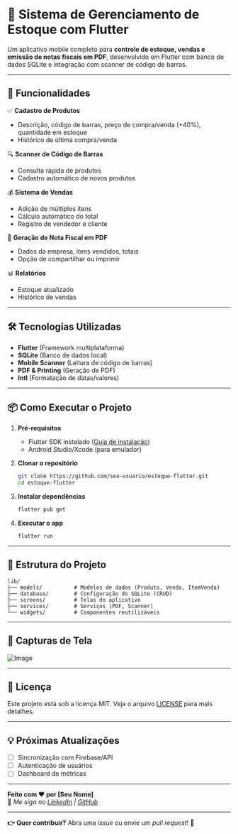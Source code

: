 # 📱 **Sistema de Gerenciamento de Estoque com Flutter**  

Um aplicativo mobile completo para **controle de estoque, vendas e emissão de notas fiscais em PDF**, desenvolvido em Flutter com banco de dados SQLite e integração com scanner de código de barras.  

---

## 🚀 **Funcionalidades**  

✅ **Cadastro de Produtos**  
- Descrição, código de barras, preço de compra/venda (+40%), quantidade em estoque  
- Histórico de última compra/venda  

🔍 **Scanner de Código de Barras**  
- Consulta rápida de produtos  
- Cadastro automático de novos produtos  

💰 **Sistema de Vendas**  
- Adição de múltiplos itens  
- Cálculo automático do total  
- Registro de vendedor e cliente  

📄 **Geração de Nota Fiscal em PDF**  
- Dados da empresa, itens vendidos, totais  
- Opção de compartilhar ou imprimir  

📊 **Relatórios**  
- Estoque atualizado  
- Histórico de vendas  

---

## 🛠 **Tecnologias Utilizadas**  

- **Flutter** (Framework multiplataforma)  
- **SQLite** (Banco de dados local)  
- **Mobile Scanner** (Leitura de código de barras)  
- **PDF & Printing** (Geração de PDF)  
- **Intl** (Formatação de datas/valores)  

---

## 📦 **Como Executar o Projeto**  

1. **Pré-requisitos**  
   - Flutter SDK instalado ([Guia de instalação](https://flutter.dev/docs/get-started/install))  
   - Android Studio/Xcode (para emulador)  

2. **Clonar o repositório**  
   ```bash
   git clone https://github.com/seu-usuario/estoque-flutter.git
   cd estoque-flutter
   ```

3. **Instalar dependências**  
   ```bash
   flutter pub get
   ```

4. **Executar o app**  
   ```bash
   flutter run
   ```

---

## 📂 **Estrutura do Projeto**  

```
lib/
├── models/          # Modelos de dados (Produto, Venda, ItemVenda)
├── database/        # Configuração do SQLite (CRUD)
├── screens/         # Telas do aplicativo
├── services/        # Serviços (PDF, Scanner)
└── widgets/         # Componentes reutilizáveis
```

---

## 📸 **Capturas de Tela**  

![Image](https://github.com/user-attachments/assets/ef8edb98-357b-4bcc-9cdb-77b79b9817e8)  

---

## 📝 **Licença**  

Este projeto está sob a licença MIT. Veja o arquivo [LICENSE](LICENSE) para mais detalhes.  

---

## 💡 **Próximas Atualizações**  

- [ ] Sincronização com Firebase/API  
- [ ] Autenticação de usuários  
- [ ] Dashboard de métricas  

---

**Feito com ❤️ por [Seu Nome]**  
🔗 *Me siga no [LinkedIn](https://www.linkedin.com/in/raimundo-victor-cruz-563897256/) | [GitHub](https://github.com/RVictorCruz)*  

--- 

**👉 Quer contribuir?** Abra uma *issue* ou envie um *pull request*! 🚀  
